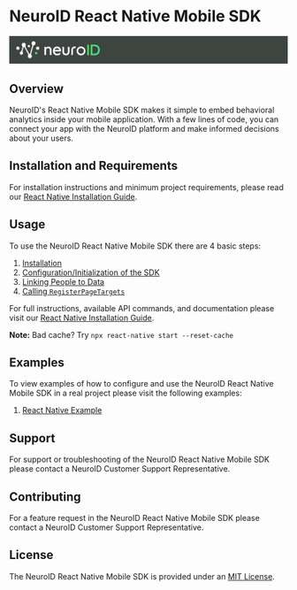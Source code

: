 # NeuroID React Native Mobile SDK

![Neuro-ID Logo](/docs/images/NeuroID_Logo.png)

## Overview

NeuroID's React Native Mobile SDK makes it simple to embed behavioral analytics inside your mobile application. With a few lines of code, you can connect your app with the NeuroID platform and make informed decisions about your users.

## Installation and Requirements

For installation instructions and minimum project requirements, please read our [React Native Installation Guide](https://neuro-id.readme.io/docs/react-native-installation).

## Usage

To use the NeuroID React Native Mobile SDK there are 4 basic steps:

1. [Installation](https://neuro-id.readme.io/docs/react-native-installation#installation)
1. [Configuration/Initialization of the SDK](https://neuro-id.readme.io/docs/react-native-installation#2-initialize-the-sdk)
1. [Linking People to Data](https://neuro-id.readme.io/docs/react-native-installation#3-link-people-to-data)
1. [Calling `RegisterPageTargets`](https://neuro-id.readme.io/docs/react-native-installation#4-calling-registerpagetargets)

For full instructions, available API commands, and documentation please visit our [React Native Installation Guide](https://neuro-id.readme.io/docs/react-native-installation).

**Note:** Bad cache? Try `npx react-native start --reset-cache`

## Examples

To view examples of how to configure and use the NeuroID React Native Mobile SDK in a real project please visit the following examples:

1. [React Native Example](https://neuro-id.readme.io/recipes/react-native-installation)

## Support

For support or troubleshooting of the NeuroID React Native Mobile SDK please contact a NeuroID Customer Support Representative.

## Contributing

For a feature request in the NeuroID React Native Mobile SDK please contact a NeuroID Customer Support Representative.

## License

The NeuroID React Native Mobile SDK is provided under an [MIT License](LICENSE).
